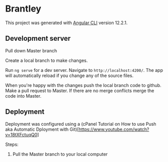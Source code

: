 # Brantley

This project was generated with [Angular CLI](https://github.com/angular/angular-cli) version 12.2.1.

## Development server

Pull down Master branch

Create a local branch to make changes.

Run `ng serve` for a dev server. Navigate to `http://localhost:4200/`. The app will automatically reload if you change any of the source files.

When you're happy with the changes push the local branch code to github. Make a pull request to Master. If there are no merge conflicts merge the code into Master.

## Deployment

Deployment was configured using a (cPanel Tutorial on How to use Push aka Automatic Dployment with Git)[https://www.youtube.com/watch?v=18tXFctuqQ0]

Steps: 
1. Pull the Master branch to your local computer 